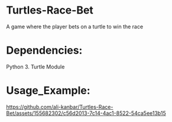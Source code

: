 # Turtles-Race-Bet
A game where the player bets on a turtle to win the race 

# Dependencies:
Python 3.
Turtle Module

# Usage_Example:
https://github.com/ali-kanbar/Turtles-Race-Bet/assets/155682302/c56d2013-7c14-4ac1-8522-54ca5ee13b15
